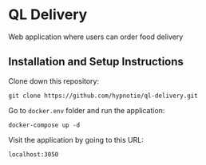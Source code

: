 # QL Delivery

Web application where users can order food delivery

## Installation and Setup Instructions

Clone down this repository:  
```
git clone https://github.com/hypnotie/ql-delivery.git
```  

Go to `docker.env` folder and run the application:  
```
docker-compose up -d
```  

Visit the application by going to this URL:  
  
`localhost:3050`